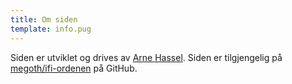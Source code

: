 ```yaml
---
title: Om siden
template: info.pug
---
```


Siden er utviklet og drives av [Arne Hassel](../person/arnehass). Siden er tilgjengelig på [megoth/ifi-ordenen](https://github.com/megoth/ifi-ordenen) på GitHub.